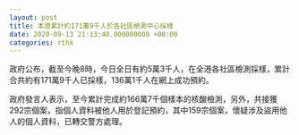 ```yaml
---
layout: post
title: 本港累計約171萬9千人於各社區檢測中心採樣
date: 2020-09-13 21:13:48.000000000 +08:00
categories: rthk
---
```


政府公布，截至今晚8時，今日全日有約5萬3千人，在全港各社區檢測採樣，累計合共約有171萬9千人已採樣，136萬1千人在網上成功預約。

政府發言人表示，至今累計完成約166萬7千個樣本的核酸檢測，另外，共接獲292宗個案，指個人資料被他人用於登記預約，其中159宗個案，懷疑涉及盜用他人的個人資料，已轉交警方處理。
